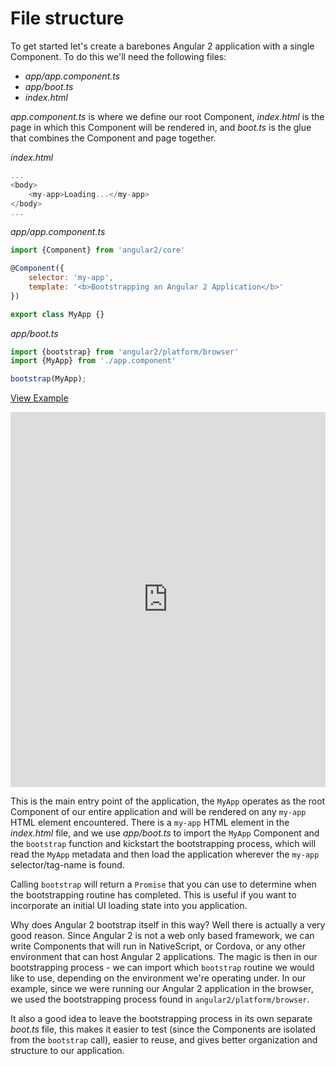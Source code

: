 # File structure

To get started let's create a barebones Angular 2 application with a single Component. To do this we'll need the following files:

- *app/app.component.ts*
- *app/boot.ts*
- *index.html*

*app.component.ts* is where we define our root Component, *index.html* is the page in which this Component will be rendered in, and *boot.ts* is the glue that combines the Component and page together.  

*index.html*

```js
...
<body>
	<my-app>Loading...</my-app>
</body>
...
```

*app/app.component.ts*

```js
import {Component} from 'angular2/core'

@Component({
	selector: 'my-app',
	template: '<b>Bootstrapping an Angular 2 Application</b>'
})

export class MyApp {}
```
*app/boot.ts*

```js
import {bootstrap} from 'angular2/platform/browser'
import {MyApp} from './app.component'

bootstrap(MyApp);
```

[View Example](https://plnkr.co/edit/VmS9belVWf8pVDh0jIlb)

<iframe style="width: 100%; height: 600px" src="https://embed.plnkr.co/VmS9belVWf8pVDh0jIlb" frameborder="0" allowfullscren="allowfullscren"></iframe>

This is the main entry point of the application, the `MyApp` operates as the root Component of our entire application and will be rendered on any `my-app` HTML element encountered. There is a `my-app` HTML element in the *index.html* file, and we use *app/boot.ts* to import the `MyApp` Component and the `bootstrap` function and kickstart the bootstrapping process, which will read the `MyApp` metadata and then load the application wherever the `my-app` selector/tag-name is found. 

Calling `bootstrap` will return a `Promise` that you can use to determine when the bootstrapping routine has completed. This is useful if you want to incorporate an initial UI loading state into you application. 

Why does Angular 2 bootstrap itself in this way? Well there is actually a very good reason. Since Angular 2 is not a web only based framework, we can write Components that will run in NativeScript, or Cordova, or any other environment that can host Angular 2 applications. The magic is then in our bootstrapping process - we can import which `bootstrap` routine we would like to use, depending on the environment we're operating under. In our example, since we were running our Angular 2 application in the browser, we used the bootstrapping process found in `angular2/platform/browser`. 


It also a good idea to leave the bootstrapping process in its own separate *boot.ts* file, this makes it easier to test (since the Components are isolated from the `bootstrap` call), easier to reuse, and gives better organization and structure to our application. 